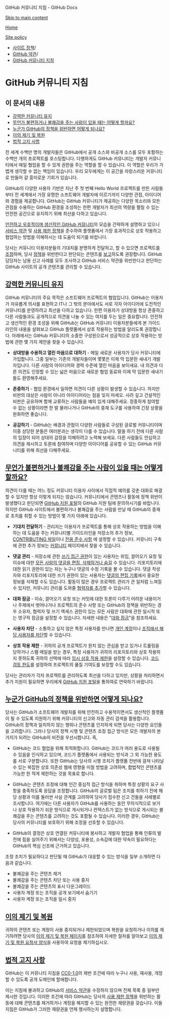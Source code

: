 GitHub 커뮤니티 지침 - GitHub Docs

[Skip to main content](#main-content)

[Home](/ko)

[Site policy](/ko/site-policy)

* [사이트 정책](/ko/site-policy)/
* [GitHub 약관](/ko/site-policy/github-terms)/
* [GitHub 커뮤니티 지침](/ko/site-policy/github-terms/github-community-guidelines)

GitHub 커뮤니티 지침
==========

이 문서의 내용
----------

* [강력한 커뮤니티 유지](#maintaining-a-strong-community)
* [무언가 불편하거나 불쾌감을 주는 사람이 있을 때는 어떻게 할까요?](#what-if-something-or-someone-offends-you)
* [누군가 GitHub의 정책을 위반하면 어떻게 되나요?](#what-happens-if-someone-violates-githubs-policies)
* [이의 제기 및 복원](#appeal-and-reinstatement)
* [법적 고지 사항](#legal-notices)

전 세계 수백만 명의 개발자들은 GitHub에서 공개 소스와 비공개 소스를 모두 포함하는 수백만 개의 프로젝트를 호스팅합니다. 다행하게도 GitHub 커뮤니티는 개발자 커뮤니티에서 매일 협업을 할 수 있게 권한을 주는 역할을 할 수 있습니다. 이 역할은 우리가 가볍게 생각할 수 없는 책임이 있습니다. 우리 모두에게는 이 공간을 자랑스러운 커뮤니티로 만들어 갈 흥미로운 기회가 있습니다.

GitHub의 다양한 사용자 기반은 지난 주 첫 번째 Hello World 프로젝트를 만든 사람들부터 전 세계에서 가장 유명한 소프트웨어 개발자에 이르기까지 다양한 관점, 아이디어와 경험을 제공합니다. GitHub는 GitHub 커뮤니티가 제공하는 다양한 목소리와 모든 관점을 수용하는 GitHub 환경을 조성하는 한편 개발자가 최선의 역량을 펼칠 수 있는 안전한 공간으로 유지하기 위해 최선을 다하고 있습니다.

[안전하고 우호적이며 생산적인 GitHub 커뮤니티](https://opensource.guide/building-community/)의 모습을 간략하게 설명하고 있으니 [서비스 약관](/ko/site-policy/github-terms/github-terms-of-service) 및 [사용 제한 정책](/ko/site-policy/acceptable-use-policies/github-acceptable-use-policies)을 준수하여 플랫폼에서 가장 효과적으로 상호 작용하고 협업하는 방법을 이해하시는 데 도움이 되기를 바랍니다.

당사는 커뮤니티 이용자분들의 기대치를 분명하게 전달하고, 할 수 있으면 프로젝트를 [조정](#what-if-something-or-someone-offends-you)하며, 당사 [정책](/ko/site-policy/github-terms/github-terms-of-service)을 위반한다고 판단되는 콘텐츠를 [보고](https://github.com/contact/report-abuse)하도록 권장합니다. GitHub 담당자는 남용 신고 사례를 모두 조사하고 GitHub 서비스 약관을 위반한다고 판단하는 GitHub 사이트의 공개 콘텐츠를 관리할 수 있습니다.

[강력한 커뮤니티 유지](#maintaining-a-strong-community)
----------

GitHub 커뮤니티의 주요 목적은 소프트웨어 프로젝트의 협업입니다. GitHub는 이용자가 자유롭게 의사를 표현하고 IT나 그 밖의 분야에서도 서로 각자 아이디어에 도전적인 커뮤니티를 운영하려고 최선을 다하고 있습니다. 한편 이용자가 상대방을 항상 존중하고 다른 사람들과도 공개적으로 의견을 나눌 수 있는 여지를 두는 일은 중요합니다. 안전하고 생산적인 환경 조성을 위해 GitHub는 GitHub 커뮤니티 이용자분들에게 본 가이드라인의 내용을 살펴보고 GitHub 플랫폼에서 상호 작용하는 방법을 알리도록 권장합니다. 아래에서는 GitHub 커뮤니티의 소중한 구성원으로서 성공적으로 상호 작용하는 방법에 관한 몇 가지 제안을 찾을 수 있습니다.

* **상대방을 수용하고 열린 마음으로 대하기** - 메일 새로운 사용자가 당사 커뮤니티에 가입합니다. 그중 일부는 기존의 개발자들이며 몇몇은 이제 막 입문한 새내기 개발자입니다. 다른 사람의 아이디어와 경력 수준에 열린 마음을 보이세요. 내 의견과 다른 의견도 인정할 수 있는 넓은 마음으로 새로운 협업 동료와 이제 막 입문한 새내기들도 환영해주세요.

* **존중하기** - 협업 환경에서 일하면 의견이 다른 상황이 발생할 수 있습니다. 하지만 비판의 대상은 사람이 아니라 아이디어라는 점을 잊지 마세오. 사려 깊고 건설적인 비판은 공유하며 함께 교류하는 사람들을 예의 있게 대해주세요. 정중하게 참여할 수 없는 상황이라면 한 발 물러나거나 GitHub의 중재 도구를 사용하여 긴장 상황을 완화하면 좋습니다.

* **공감하기** - GitHub는 배경과 관점이 다양한 사람들로 구성된 글로벌 커뮤니티이며 이중 상당한 분들은 여러분과는 생각이 다를 수 있습니다. 말을 하기 전에 다른 사람의 입장이 되어 상대의 감정을 이해하려고 노력해 보세요. 다른 사람들도 안심하고 의견을 제시하고 토론에 참여하며 다양한 아이디어를 공유할 수 있는 GitHub 커뮤니티를 위해 최선을 다해주세요.

[무언가 불편하거나 불쾌감을 주는 사람이 있을 때는 어떻게 할까요?](#what-if-something-or-someone-offends-you)
----------

의견이 다를 때는 어느 정도 커뮤니티 이용자 사이에서 직접적 예의를 갖춘 대화로 해결할 수 있지만 항상 이렇게 되지는 않습니다. 커뮤니티에서 콘텐츠나 활동에 정책 위반이 발생했다고 판단되면 [GitHub 지원 포털](https://support.github.com/)의 GitHub 지원 팀에 문의하시기를 바랍니다. 하지만 GitHub 사이트에서 불편하거나 불쾌감을 주는 사람을 만날 때 GitHub의 중재로 조치를 취할 수 있는 방법이 몇 가지 아래에 있습니다.

* **기대치 전달하기** - 관리자는 이용자가 프로젝트를 통해 상호 작용하는 방법을 이해하는 데 도움을 주는 커뮤니티별 가이드라인을 저장소의 추가 정보, [CONTRIBUTING 파일](/ko/communities/setting-up-your-project-for-healthy-contributions/setting-guidelines-for-repository-contributors)이나 [전용 준수 사항](/ko/communities/setting-up-your-project-for-healthy-contributions/adding-a-code-of-conduct-to-your-project) 에 설정할 수 있습니다. 커뮤니티 구축에 관한 추가 정보는 [커뮤니티](/ko/communities) 페이지에서 찾을 수 있습니다.

* **댓글 관리** - 저장소에 관한 [쓰기 접근 권한](/ko/organizations/managing-user-access-to-your-organizations-repositories/repository-roles-for-an-organization)이 있는 사용자는 위임, 끌어오기 요청 및 이슈에 대한 [모든 사람의 댓글을 편집, 삭제하거나 숨길](/ko/communities/moderating-comments-and-conversations/managing-disruptive-comments) 수 있습니다. 리포지토리에 대한 읽기 권한이 있는 자는 누구나 댓글의 수정 기록을 볼 수 있습니다. 댓글 작성자와 리포지토리에 대한 쓰기 권한이 있는 사용자는 [댓글의 편집 기록](/ko/communities/moderating-comments-and-conversations/tracking-changes-in-a-comment)에서 중요한 정보를 삭제할 수도 있습니다. 활동이 많은 경우 프로젝트 관리가 큰 일처럼 느껴질 수 있지만, 커뮤니티 관리를 도와줄 [협력자를 추가](/ko/account-and-profile/setting-up-and-managing-your-personal-account-on-github/managing-personal-account-settings/permission-levels-for-a-personal-account-repository#collaborator-access-for-a-repository-owned-by-a-personal-account)할 수 있습니다.

* **대화 잠금** - 이슈, 끌어오기 요청 또는 커밋에 대한 토론이 다루기 어려운 내용이거나 주제에서 벗어나거나 프로젝트의 준수 사항 또는 GitHub의 정책을 위반하는 경우 소유자, 협력자 및 쓰기 액세스 권한이 있는 모든 사람은 대화에 관한 일시적 또는 영구적 잠금을 설정할 수 있습니다. 자세한 내용은 "[대화 잠금](/ko/communities/moderating-comments-and-conversations/locking-conversations)"을 참조하세요.

* **사용자 차단** - 소통하고 싶지 않은 특정 사용자를 만나면 [개인 계정](/ko/communities/maintaining-your-safety-on-github/blocking-a-user-from-your-personal-account)이나 [조직에서 해당 사용자를 차단](/ko/communities/maintaining-your-safety-on-github/blocking-a-user-from-your-organization)할 수 있습니다.

* **상호 작용 제한** - 귀하의 공개 프로젝트가 원치 않는 관심을 받고 있거나 트롤링을 당하거나 스팸 메일을 받는 경우, 특정 사용자가 귀하의 리포지토리와 상호 작용하지 못하도록 귀하의 선택에 따라 [임시 상호 작용 제한](/ko/communities/moderating-comments-and-conversations/limiting-interactions-in-your-repository)을 설정할 수 있습니다. [코드 검토 한도](https://github.blog/2021-11-01-github-keeps-getting-better-for-open-source-maintainers/#preventing-drive-by-pull-request-approvals-and-requested-changes)를 설정하여 프로젝트의 품질 기여도를 보장할 수도 있습니다.

당사는 관리자가 각자 프로젝트를 관리하도록 최선을 다하고 있지만, 상황을 처리하면서 추가 지원이 필요하면 우리에게 [GitHub 지원 포털](https://support.github.com)을 통하여로 연락하기 바랍니다.

[누군가 GitHub의 정책을 위반하면 어떻게 되나요?](#what-happens-if-someone-violates-githubs-policies)
----------

당사는 GitHub가 소프트웨어 개발자를 위해 안전하고 수용적이면서도 생산적인 플랫폼이 될 수 있도록 지원하기 위해 커뮤니티의 신고와 자동 관리 검색을 활용합니다. GitHub의 정책과 일치하지 않는 행위나 콘텐츠를 인지하게 되면 당사는 다양한 요인들을 고려합니다. 그러나 당사의 정책 시행 및 콘텐츠 조정 접근 방식은 모든 개발자의 본거지가 되려는 GitHub의 비전을 우선시합니다. 즉,

* GitHub는 코드 협업을 위해 최적화합니다. GitHub는 코드가 여러 용도로 사용될 수 있음을 인식하고 있으며, 코드가 플랫폼에서 사용되는 방식과 그 외 가능한 용도를 서로 구분합니다. 또한 GitHub는 당사의 시행 조치가 플랫폼 전반에 걸쳐 나타날 수 있는 복잡한 상호 의존성 웹에 영향을 미칠 방법을 고려하며, 합법적인 콘텐츠를 가능한 한 적게 제한하는 것을 목표로 합니다.

* GitHub는 콘텐츠 조정에 대해 인간 중심적 접근 방식을 취하며 특정 상황의 요구 사항을 충족하도록 응답을 조정합니다. GitHub의 글로벌 팀은 조치를 취하기 전에 해당 상황과 이를 둘러싼 사실 관계를 고려하여 당사가 접수한 신고 건들을 사례별로 조사합니다. 여기에는 다른 사용자가 GitHub를 사용하는 동안 무의식적으로 보거나 상호 작용하기 쉬운 방식으로 게시되거나 컨텍스트가 없는 방식으로 게시되는 불쾌감을 주는 콘텐츠를 고려하는 것도 포함될 수 있습니다. 이러한 경우, GitHub는 당사의 커뮤니티를 보호하기 위해 조정을 선호할 수 있습니다.

* GitHub의 결정은 상호 연결된 커뮤니티에 봉사하고 개발자 협업을 통해 인류의 발전에 힘을 실어주기 위해서는 다양성, 포용성, 소속감에 대한 약속이 필요하다는 GitHub의 핵심 신조에 근거하고 있습니다.

조정 조치가 필요하다고 판단될 때 GitHub가 대응할 수 있는 방식을 일부 소개하면 다음과 같습니다.

* 불쾌감을 주는 콘텐츠 제거
* 불쾌감을 주는 콘텐츠 차단 또는 사용 중지
* 불쾌감을 주는 콘텐츠의 표시 다운그레이드
* 사용자 계정 또는 조직을 공개 보기에서 숨기기
* 사용자 계정 또는 조직을 일시 중지

[이의 제기 및 복원](#appeal-and-reinstatement)
----------

귀하의 콘텐츠 또는 계정이 사용 중지되거나 제한되었으며 복원을 요청하거나 이의를 제기하려면 당사의 [이의 제기 및 복원 페이지](/ko/site-policy/acceptable-use-policies/github-appeal-and-reinstatement)를 참조하여 자세한 절차를 알아보고 [이의 제기 및 복원 요청서 양식](https://support.github.com/contact/reinstatement)을 사용하여 요청을 제기하십시오.

[법적 고지 사항](#legal-notices)
----------

GitHub는 이 커뮤니티 지침을 [CC0-1.0](https://creativecommons.org/publicdomain/zero/1.0/)의 제반 조건에 따라 누구나 사용, 재사용, 개정할 수 있도록 공개 도메인에 할애합니다.

이는 지침에 불과하고 GitHub의 [서비스 약관](/ko/site-policy/github-terms/github-terms-of-service)을 수정하지 않으며 전체 목록 중 일부만 제시한 것입니다. 이러한 조건에 따라 GitHub는 당사의 [사용 제한 정책](/ko/site-policy/acceptable-use-policies/github-acceptable-use-policies)을 위반하는 활동에 대해 콘텐츠를 제거하거나 계정을 해지할 수 있는 완전한 재량권을 갖습니다. 이들 지침은 GitHub가 그러한 재량권을 언제 행사하는지 설명합니다.
